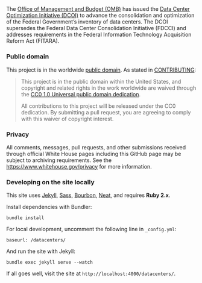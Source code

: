 ##

The [Office of Management and Budget (OMB)](https://www.whitehouse.gov/omb/) has issued the [Data Center Optimization Initiative (DCOI)](https://www.whitehouse.gov/sites/default/files/omb/memoranda/2016/m_16_19_1.pdf) to advance the consolidation and optimization of the Federal Government’s inventory of data centers.  The DCOI supersedes the Federal Data Center Consolidation Initiative (FDCCI) and addresses requirements in the Federal Information Technology Acquisition Reform Act (FITARA).

### Public domain

This project is in the worldwide [public domain](LICENSE.md). As stated in [CONTRIBUTING](CONTRIBUTING.md):

> This project is in the public domain within the United States, and copyright and related rights in the work worldwide are waived through the [CC0 1.0 Universal public domain dedication](https://creativecommons.org/publicdomain/zero/1.0/).
>
> All contributions to this project will be released under the CC0 dedication. By submitting a pull request, you are agreeing to comply with this waiver of copyright interest.

### Privacy

All comments, messages, pull requests, and other submissions received through official White House pages including this GitHub page may be subject to archiving requirements. See the https://www.whitehouse.gov/privacy for more information.

### Developing on the site locally

This site uses [Jekyll](http://jekyllrb.com), [Sass](http://sass-lang.com), [Bourbon](http://bourbon.io), [Neat](http://neat.bourbon.io), and requires **Ruby 2.x**.

Install dependencies with Bundler:

```
bundle install
```

For local development, uncomment the following line in `_config.yml`:

```
baseurl: /datacenters/
```

And run the site with Jekyll:

```
bundle exec jekyll serve --watch
```

If all goes well, visit the site at `http://localhost:4000/datacenters/`.
